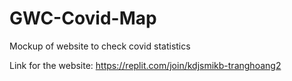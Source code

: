 # GWC-Covid-Map
Mockup of website to check covid statistics













Link for the website: https://replit.com/join/kdjsmikb-tranghoang2
